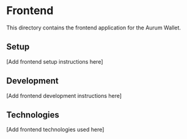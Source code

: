 # Frontend

This directory contains the frontend application for the Aurum Wallet.

## Setup

[Add frontend setup instructions here]

## Development

[Add frontend development instructions here]

## Technologies

[Add frontend technologies used here] 